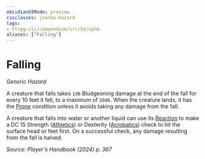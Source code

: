 ```yaml
---
obsidianUIMode: preview
cssclasses: json5e-hazard
tags:
- ttrpg-cli/compendium/src/5e/xphb
aliases: ["Falling"]
---
```

# Falling
*Generic Hazard*  

A creature that falls takes `1d6` Bludgeoning damage at the end of the fall for every 10 feet it fell, to a maximum of `20d6`. When the creature lands, it has the [Prone](Misc%20Files/CLI/rules/conditions.md#Prone) condition unless it avoids taking any damage from the fall.

A creature that falls into water or another liquid can use its [Reaction](Misc%20Files/CLI/rules/variant-rules/reaction-xphb.md) to make a DC 15 Strength ([Athletics](Misc%20Files/CLI/rules/skills.md#Athletics)) or Dexterity ([Acrobatics](Misc%20Files/CLI/rules/skills.md#Acrobatics)) check to hit the surface head or feet first. On a successful check, any damage resulting from the fall is halved.

*Source: Player's Handbook (2024) p. 367*